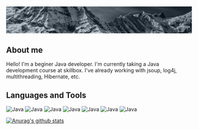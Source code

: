 [![Header](https://github.com/boreman-code/boreman-code/blob/main/assets/Mounts.jpg)](https://github.com/boreman-code)

## About me
Hello! I'm a beginer Java developer. I'm currently taking a Java development course at skillbox. I've already working with jsoup, log4j, multithreading, Hibernate, etc.

## Languages and Tools
![Java](https://img.shields.io/badge/-Java-C1CBD4?style=for-the-badge&logo=java&logoColor=007396)
![Java](https://img.shields.io/badge/-HTML-C1CBD4?style=for-the-badge&logo=HTML5&logoColor=E34F26)
![Java](https://img.shields.io/badge/-CSS-C1CBD4?style=for-the-badge&logo=CSS3&logoColor=1572B6)
![Java](https://img.shields.io/badge/-jsoup-C1CBD4?style=for-the-badge)
![Java](https://img.shields.io/badge/-MySQL-C1CBD4?style=for-the-badge&logo=MySQL&logoColor=4479A1)
![Java](https://img.shields.io/badge/-log4j-C1CBD4?style=for-the-badge&logo=Apache&logoColor=D22128)
![Java](https://img.shields.io/badge/-Git-C1CBD4?style=for-the-badge&logo=Git&logoColor=F05032)

[![Anurag's github stats](https://github-readme-stats.vercel.app/api?username=boreman-code&show_icons=true&theme=radical)](https://github.com/anuraghazra/github-readme-stats)
